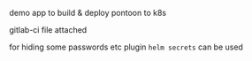 demo app to build & deploy pontoon to k8s

gitlab-ci file attached

for hiding some passwords etc plugin `helm secrets` can be used
